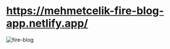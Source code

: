 # https://mehmetcelik-fire-blog-app.netlify.app/

<img src="https://media.giphy.com/media/Vv2RoboxScb3DTYUEG/giphy.gif" alt="fire-blog">
